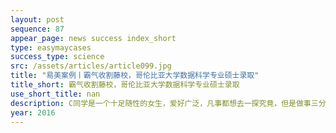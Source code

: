 ```yaml
---
layout: post
sequence: 87
appear_page: news success index_short
type: easymaycases
success_type: science
src: /assets/articles/article099.jpg
title: "易美案例丨霸气收割藤校，哥伦比亚大学数据科学专业硕士录取"
title_short: 霸气收割藤校，哥伦比亚大学数据科学专业硕士录取
use_short_title: nan
description: C同学是一个十足随性的女生，爱好广泛，凡事都想去一探究竟，但是做事三分钟热度，容易顾此失彼。在朋友的推荐下，她和易美咨询顾问的聊天开始于她对自身定位的模糊，纠结于研究生该追求学校还是专业排名的问题。在了解过C同学的基本信息和个人能力后，易美团队发现她自身定位模糊的原因在于她对于研究生的申请过程没有清楚的规划，导致她在备考GRE时将全部心思投入到考试准备当中，大意了对于专业课的学习，一学期内绩点险些跌破3.5。
year: 2016
---
```


